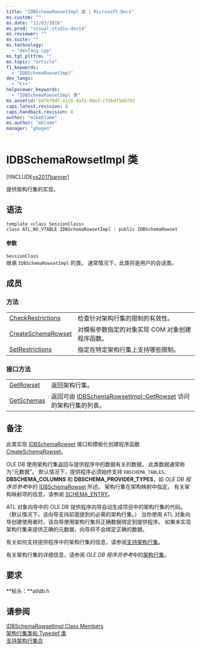 ```yaml
---
title: "IDBSchemaRowsetImpl 类 | Microsoft Docs"
ms.custom: ""
ms.date: "12/03/2016"
ms.prod: "visual-studio-dev14"
ms.reviewer: ""
ms.suite: ""
ms.technology: 
  - "devlang-cpp"
ms.tgt_pltfrm: ""
ms.topic: "article"
f1_keywords: 
  - "IDBSchemaRowsetImpl"
dev_langs: 
  - "C++"
helpviewer_keywords: 
  - "IDBSchemaRowsetImpl 类"
ms.assetid: bd7bf0d7-a1c6-4afa-88e3-cfdbdf560703
caps.latest.revision: 8
caps.handback.revision: 8
author: "mikeblome"
ms.author: "mblome"
manager: "ghogen"
---
```

# IDBSchemaRowsetImpl 类
[!INCLUDE[vs2017banner](../../assembler/inline/includes/vs2017banner.md)]

提供架构行集的实现。  
  
## 语法  
  
```  
template <class SessionClass>  
class ATL_NO_VTABLE IDBSchemaRowsetImpl : public IDBSchemaRowset  
```  
  
#### 参数  
 `SessionClass`  
 继承 `IDBSchemaRowsetImpl` 的类。 通常情况下，此类将是用户的会话类。  
  
## 成员  
  
### 方法  
  
|||  
|-|-|  
|[CheckRestrictions](../../data/oledb/idbschemarowsetimpl-checkrestrictions.md)|检查针对架构行集的限制的有效性。|  
|[CreateSchemaRowset](../../data/oledb/idbschemarowsetimpl-createschemarowset.md)|对模板参数指定的对象实现 COM 对象创建程序函数。|  
|[SetRestrictions](../../data/oledb/idbschemarowsetimpl-setrestrictions.md)|指定在特定架构行集上支持哪些限制。|  
  
### 接口方法  
  
|||  
|-|-|  
|[GetRowset](../../data/oledb/idbschemarowsetimpl-getrowset.md)|返回架构行集。|  
|[GetSchemas](../../data/oledb/idbschemarowsetimpl-getschemas.md)|返回可由 [IDBSchemaRowsetImpl::GetRowset](../../data/oledb/idbschemarowsetimpl-getrowset.md) 访问的架构行集的列表。|  
  
## 备注  
 此类实现 [IDBSchemaRowset](https://msdn.microsoft.com/en-us/library/ms713686.aspx) 接口和模板化创建程序函数 [CreateSchemaRowset](../../data/oledb/idbschemarowsetimpl-createschemarowset.md)。  
  
 OLE DB 使用架构行集返回与提供程序中的数据有关的数据。 此类数据通常称为“元数据”。 默认情况下，提供程序必须始终支持 `DBSCHEMA_TABLES`、**DBSCHEMA\_COLUMNS** 和 **DBSCHEMA\_PROVIDER\_TYPES**，如 *OLE DB 程序员参考*中的 [IDBSchemaRowset](https://msdn.microsoft.com/en-us/library/ms713686.aspx) 所述。 架构行集在架构映射中指定。 有关架构映射项的信息，请参阅 [SCHEMA\_ENTRY](../../data/oledb/schema-entry.md)。  
  
 ATL 对象向导中的 OLE DB 提供程序向导自动生成项目中的架构行集的代码。 （默认情况下，该向导支持前面提到的必需的架构行集。） 当你使用 ATL 对象向导创建使用者时，该向导使用架构行集将正确数据绑定到提供程序。 如果未实现架构行集来提供正确的元数据，向导将不会绑定正确的数据。  
  
 有关如何支持提供程序中的架构行集的信息，请参阅[支持架构行集](../../data/oledb/supporting-schema-rowsets.md)。  
  
 有关架构行集的详细信息，请参阅 *OLE DB 程序员参考*中的[架构行集](https://msdn.microsoft.com/en-us/library/ms712921.aspx)。  
  
## 要求  
 **标头：**atldb.h  
  
## 请参阅  
 [IDBSchemaRowsetImpl Class Members](http://msdn.microsoft.com/zh-cn/e74f6f82-541c-42e7-b4c6-e2d4656a0649)   
 [架构行集类和 Typedef 类](../../data/oledb/schema-rowset-classes-and-typedef-classes.md)   
 [支持架构行集合](../../data/oledb/supporting-schema-rowsets.md)